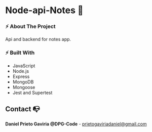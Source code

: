 # Node-api-Notes 🐉

### ⚡ About The Project
Api and backend for notes app.

### ⚡ Built With
- JavaScript
- Node.js
- Express
- MongoDB
- Mongoose
- Jest and Supertest

## Contact 📭

**Daniel Prieto Gaviria @DPG-Code** - prietogaviriadaniel@gmail.com
